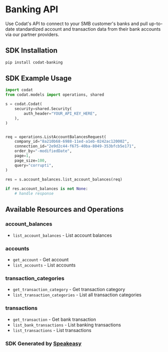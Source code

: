 # Banking API

Use Codat's API to connect to your SMB customer's banks and pull up-to-date standardized account and transaction data from their bank accounts via our partner providers.

<!-- Start SDK Installation -->
## SDK Installation

```bash
pip install codat-banking
```
<!-- End SDK Installation -->

## SDK Example Usage
<!-- Start SDK Example Usage -->
```python
import codat
from codat.models import operations, shared

s = codat.Codat(
    security=shared.Security(
        auth_header="YOUR_API_KEY_HERE",
    ),
)


req = operations.ListAccountBalancesRequest(
    company_id="8a210b68-6988-11ed-a1eb-0242ac120002",
    connection_id="2e9d2c44-f675-40ba-8049-353bfcb5e171",
    order_by="-modifiedDate",
    page=1,
    page_size=100,
    query="corrupti",
)
    
res = s.account_balances.list_account_balances(req)

if res.account_balances is not None:
    # handle response
```
<!-- End SDK Example Usage -->

<!-- Start SDK Available Operations -->
## Available Resources and Operations


### account_balances

* `list_account_balances` - List account balances

### accounts

* `get_account` - Get account
* `list_accounts` - List accounts

### transaction_categories

* `get_transaction_category` - Get transaction category
* `list_transaction_categories` - List all transaction categories

### transactions

* `get_transaction` - Get bank transaction
* `list_bank_transactions` - List banking transactions
* `list_transactions` - List transactions
<!-- End SDK Available Operations -->

### SDK Generated by [Speakeasy](https://docs.speakeasyapi.dev/docs/using-speakeasy/client-sdks)
